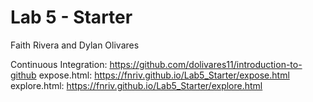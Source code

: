 # Lab 5 - Starter
Faith Rivera and Dylan Olivares

Continuous Integration: https://github.com/dolivares11/introduction-to-github
expose.html: https://fnriv.github.io/Lab5_Starter/expose.html
explore.html: https://fnriv.github.io/Lab5_Starter/explore.html
